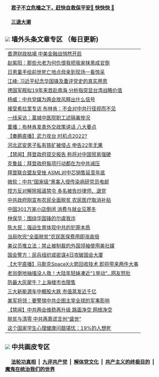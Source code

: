 
 ### &nbsp;&nbsp;&nbsp;&nbsp; [君子不立危樯之下，赶快自救保平安🍎 快快快 📩](https://github.com/pwgy/td/blob/master/README.md)

 ### &nbsp;&nbsp;&nbsp;&nbsp; [三退大潮](https://xcvkmzvnt.azureedge.net/?key=elmfdthqungpiwus&pin=85674129&ag=ogQuit&from=PW2) 

## <img src="https://img.icons8.com/cute-clipart/2x/circled-right.png"> 墙外头条文章专区 （每日更新)

<Table>
<tr><td colspan="2" align="left"><a href="https://usdjllga.xhuyd.press/?name=c1332039&key=encdeuyadochlaxz&from=pw2">香港财政枯竭 中美金融战悄然开启</a></td></tr>
<tr><td colspan="2" align="left"><a href="https://usdjllga.xhuyd.press/?name=c1332089&key=encdeuyadochlaxz&from=pw2">赵紫阳：那些元老为何仇恨我把我家抹黑成官倒</a></td></tr>
<tr><td colspan="2" align="left"><a href="https://usdjllga.xhuyd.press/?name=c1331986&key=encdeuyadochlaxz&from=pw2">日男童手绘前世死亡地点母亲到现场一看惊呆</a></td></tr>
<tr><td colspan="2" align="left"><a href="https://usdjllga.xhuyd.press/?name=c1331775&key=encdeuyadochlaxz&from=pw2">江峰: 习近平纪念华国锋及重评党史的真实用意</a></td></tr>
<tr><td colspan="2" align="left"><a href="https://usdjllga.xhuyd.press/?name=c1331993&key=encdeuyadochlaxz&from=pw2">德国军舰拟19年来首赴南海 分析指突显台湾战略价值</a></td></tr>
<tr><td colspan="2" align="left"><a href="https://usdjllga.xhuyd.press/?name=c1331731&key=encdeuyadochlaxz&from=pw2">杨威：中共党媒为两会放风释出什么信号</a></td></tr>
<tr><td colspan="2" align="left"><a href="https://usdjllga.xhuyd.press/?name=c1331991&key=encdeuyadochlaxz&from=pw2">接受希拉里专访 布林肯：不会对中共行径视而不见</a></td></tr>
<tr><td colspan="2" align="left"><a href="https://usdjllga.xhuyd.press/?name=c1331989&key=encdeuyadochlaxz&from=pw2">一线采访：藁城中医院职工述隔离惨况</a></td></tr>
<tr><td colspan="2" align="left"><a href="https://usdjllga.xhuyd.press/?name=c1331988&key=encdeuyadochlaxz&from=pw2">重播：布林肯发表外交政策讲话 八大要点</a></td></tr>
<tr><td colspan="2" align="left"><a href="https://usdjllga.xhuyd.press/?name=c1332076&key=encdeuyadochlaxz&from=pw2">【秦鹏直播】武力攻台 时机点2022?</a></td></tr>
<tr><td colspan="2" align="left"><a href="https://usdjllga.xhuyd.press/?name=c1332028&key=encdeuyadochlaxz&from=pw2">河北武安男子私有铁矿被侵占 申告22年无果</a></td></tr>
<tr><td colspan="2" align="left"><a href="https://usdjllga.xhuyd.press/?name=c1331695&key=encdeuyadochlaxz&from=pw2">【禁闻】拜登政府提交报告 称将对中国贸易强硬</a></td></tr>
<tr><td colspan="2" align="left"><a href="https://usdjllga.xhuyd.press/?name=c1332036&key=encdeuyadochlaxz&from=pw2">克鲁兹：拜登政府每项行动都在为中共减压</a></td></tr>
<tr><td colspan="2" align="left"><a href="https://usdjllga.xhuyd.press/?name=c1332075&key=encdeuyadochlaxz&from=pw2">拜登联合盟友受挫 ASML对中芯销售延至年底</a></td></tr>
<tr><td colspan="2" align="left"><a href="https://usdjllga.xhuyd.press/?name=c1331994&key=encdeuyadochlaxz&from=pw2">微软：中共“国家级”黑客入侵传染病研究员电邮</a></td></tr>
<tr><td colspan="2" align="left"><a href="https://usdjllga.xhuyd.press/?name=c1331992&key=encdeuyadochlaxz&from=pw2">控方反对解除报道禁令 多名被告炒律师、退党</a></td></tr>
<tr><td colspan="2" align="left"><a href="https://usdjllga.xhuyd.press/?name=c1332029&key=encdeuyadochlaxz&from=pw2">中共政府刚宣布农民全面脱贫 农民医疗取消补贴</a></td></tr>
<tr><td colspan="2" align="left"><a href="https://usdjllga.xhuyd.press/?name=c1331696&key=encdeuyadochlaxz&from=pw2">中国301万家小店倒闭 消费与就业见寒冬</a></td></tr>
<tr><td colspan="2" align="left"><a href="https://usdjllga.xhuyd.press/?name=c1331818&key=encdeuyadochlaxz&from=pw2">林保华：围绕华国锋的尔虞我诈</a></td></tr>
<tr><td colspan="2" align="left"><a href="https://usdjllga.xhuyd.press/?name=c1331816&key=encdeuyadochlaxz&from=pw2">陈大民：强迫生育体现中共的犯罪本质</a></td></tr>
<tr><td colspan="2" align="left"><a href="https://usdjllga.xhuyd.press/?name=c1332071&key=encdeuyadochlaxz&from=pw2">当局吹完“全面脱贫”农民医保费用即涨逾倍</a></td></tr>
<tr><td colspan="2" align="left"><a href="https://usdjllga.xhuyd.press/?name=c1332037&key=encdeuyadochlaxz&from=pw2">美议员推立法：禁止被制裁的外国领袖使用美社媒</a></td></tr>
<tr><td colspan="2" align="left"><a href="https://usdjllga.xhuyd.press/?name=c1332031&key=encdeuyadochlaxz&from=pw2">国会警方：民兵组织或密谋4日攻破国会大厦</a></td></tr>
<tr><td colspan="2" align="left"><a href="https://usdjllga.xhuyd.press/?name=c1331730&key=encdeuyadochlaxz&from=pw2">【大宇直播】马斯克SpaceX火箭回收技术 即将带来两件大事</a></td></tr>
<tr><td colspan="2" align="left"><a href="https://usdjllga.xhuyd.press/?name=c1331975&key=encdeuyadochlaxz&from=pw2">老翁倒地抽搐没人救！大陆年轻妹凑近“1举动”…网友怒批</a></td></tr>
<tr><td colspan="2" align="left"><a href="https://usdjllga.xhuyd.press/?name=c1331981&key=encdeuyadochlaxz&from=pw2">防最大灰犀牛？上海楼市也限售</a></td></tr>
<tr><td colspan="2" align="left"><a href="https://usdjllga.xhuyd.press/?name=c1332034&key=encdeuyadochlaxz&from=pw2">三大新能源车中概股大跌 市值蒸发近千亿</a></td></tr>
<tr><td colspan="2" align="left"><a href="https://usdjllga.xhuyd.press/?name=c1332038&key=encdeuyadochlaxz&from=pw2">美军将领：要警惕中共企图主宰全球的军事影响</a></td></tr>
<tr><td colspan="2" align="left"><a href="https://usdjllga.xhuyd.press/?name=c1331697&key=encdeuyadochlaxz&from=pw2">【禁闻】中共两会维稳再升级 路面净空 网络净空</a></td></tr>
<tr><td colspan="2" align="left"><a href="https://usdjllga.xhuyd.press/?name=c1331972&key=encdeuyadochlaxz&from=pw2">脱贫与清零 中共再靠谎言创“盛世”</a></td></tr>
<tr><td colspan="2" align="left"><a href="https://usdjllga.xhuyd.press/?name=c1332087&key=encdeuyadochlaxz&from=pw2">这个国家学生心理健康问题堪忧：19%的人想死</a></td></tr>

 </Table>
 
 ## <img src="https://img.icons8.com/cute-clipart/2x/circled-right.png"> 中共画皮专区
 ### &nbsp;&nbsp;&nbsp;&nbsp; [法轮功真相](https://github.com/begood0513/basic/blob/master/README.md) &nbsp;|&nbsp; [九评共产党](https://github.com/begood0513/9ping.md/blob/master/README.md) &nbsp;|&nbsp; [解体党文化](https://github.com/begood0513/jtdwh.md/blob/master/README.md)   &nbsp;|&nbsp; [共产主义的终极目的](https://github.com/begood0513/gczydzjmd.md/blob/master/README.md) &nbsp;|&nbsp; [魔鬼在统治我们的世界](https://github.com/begood0513/gczydzjmd.md/blob/master/README.md) 

